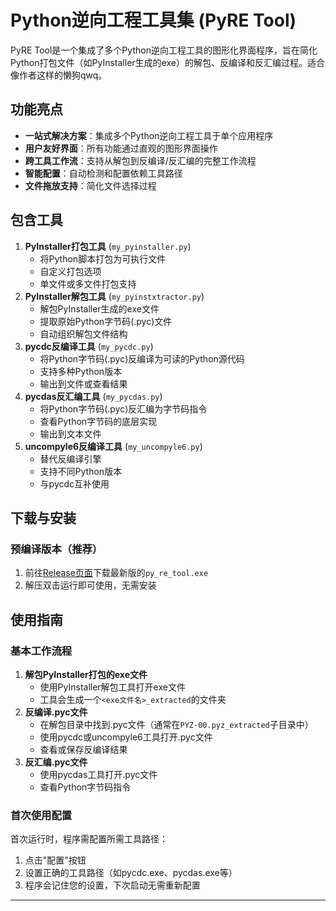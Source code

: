 # Python逆向工程工具集 (PyRE Tool)

PyRE Tool是一个集成了多个Python逆向工程工具的图形化界面程序，旨在简化Python打包文件（如PyInstaller生成的exe）的解包、反编译和反汇编过程。适合像作者这样的懒狗qwq。

## 功能亮点

- **一站式解决方案**：集成多个Python逆向工程工具于单个应用程序
- **用户友好界面**：所有功能通过直观的图形界面操作
- **跨工具工作流**：支持从解包到反编译/反汇编的完整工作流程
- **智能配置**：自动检测和配置依赖工具路径
- **文件拖放支持**：简化文件选择过程

## 包含工具

1. **PyInstaller打包工具** (`my_pyinstaller.py`)
   - 将Python脚本打包为可执行文件
   - 自定义打包选项
   - 单文件或多文件打包支持
2. **PyInstaller解包工具** (`my_pyinstxtractor.py`)
   - 解包PyInstaller生成的exe文件
   - 提取原始Python字节码(.pyc)文件
   - 自动组织解包文件结构
3. **pycdc反编译工具** (`my_pycdc.py`)
   - 将Python字节码(.pyc)反编译为可读的Python源代码
   - 支持多种Python版本
   - 输出到文件或查看结果
4. **pycdas反汇编工具** (`my_pycdas.py`)
   - 将Python字节码(.pyc)反汇编为字节码指令
   - 查看Python字节码的底层实现
   - 输出到文本文件
5. **uncompyle6反编译工具** (`my_uncompyle6.py`)
   - 替代反编译引擎
   - 支持不同Python版本
   - 与pycdc互补使用

## 下载与安装

### 预编译版本（推荐）

1. 前往[Release页面](https://github.com/X1uSi/py_re_tools/releases)下载最新版的`py_re_tool.exe`
2. 解压双击运行即可使用，无需安装

## 使用指南

### 基本工作流程

1. **解包PyInstaller打包的exe文件**
   - 使用PyInstaller解包工具打开exe文件
   - 工具会生成一个`<exe文件名>_extracted`的文件夹
2. **反编译.pyc文件**
   - 在解包目录中找到.pyc文件（通常在`PYZ-00.pyz_extracted`子目录中）
   - 使用pycdc或uncompyle6工具打开.pyc文件
   - 查看或保存反编译结果
3. **反汇编.pyc文件**
   - 使用pycdas工具打开.pyc文件
   - 查看Python字节码指令

### 首次使用配置

首次运行时，程序需配置所需工具路径：

1. 点击"配置"按钮
2. 设置正确的工具路径（如pycdc.exe、pycdas.exe等）
3. 程序会记住您的设置，下次启动无需重新配置

------

